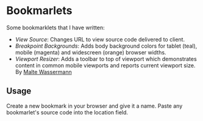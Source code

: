 # Bookmarlets

Some bookmarklets that I have written:

* *View Source*: Changes URL to view source code delivered to client.
* *Breakpoint Backgrounds*: Adds body background colors for tablet (teal), mobile (magenta) and widescreen (orange) browser widths.
* *Viewport Resizer*: Adds a toolbar to top of viewport which demonstrates content in common mobile viewports and reports current viewport size. By [Malte Wassermann](http://lab.maltewassermann.com/viewport-resizer/)

## Usage 

Create a new bookmark in your browser and give it a name. Paste any bookmarlet's source code into the location field.
